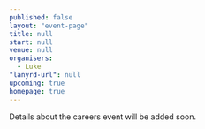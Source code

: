 ```yaml
---
published: false
layout: "event-page"
title: null
start: null
venue: null
organisers: 
  - Luke
"lanyrd-url": null
upcoming: true
homepage: true
---
```


Details about the careers event will be added soon.